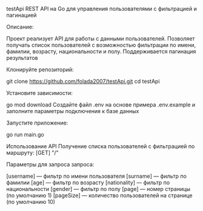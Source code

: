 testApi
REST API на Go для управления пользователями с фильтрацией и пагинацией

Описание:

Проект реализует API для работы с данными пользователей. Позволяет получать список пользователей с возможностью фильтрации по имени, фамилии, возрасту, национальности и полу. Поддерживается пагинация результатов

Клонируйте репозиторий:

git clone https://github.com/folada2007/testApi.git
cd testApi

Установите зависимости:

go mod download
Создайте файл .env на основе примера .env.example и заполните параметры подключения к базе данных

Запустите приложение:

go run main.go

Использование API
Получение списка пользователей с фильтрацией по маршруту: [GET] "/"


Параметры для запроса запроса:

[username] — фильтр по имени пользователя
[surname] — фильтр по фамилии
[age] — фильтр по возрасту
[nationality] — фильтр по национальности
[gender] — фильтр по полу
[page] — номер страницы (по умолчанию 1)
[pageSize] — количество пользователей на странице (по умолчанию 10)
